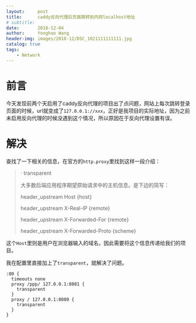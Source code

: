 ```yaml
---
layout:     post
title:      caddy反向代理后页面跳转到内网localhost地址
# subtitle:   
date:       2018-12-04
author:     Yonghao Wang
header-img: images/2018-12/DSC_1021111111111.jpg
catalog: true
tags:
    - Network
---
```


# 前言

今天发现前两个天启用了caddy反向代理的项目出了点问题，网站上每次跳转登录页面的时候，url就变成了`127.0.0.1://xxx`，正好是我项目的实际地址，因为之前未启用反向代理的时候没遇到这个情况，所以原因在于反向代理设置有误。

# 解决

查找了一下相关的信息，在官方的`http.proxy`里找到这样一段介绍：
> · transparent
> 
> 大多数后端应用程序期望原始请求中的主机信息。是下边的简写：
> 
> header_upstream Host {host}
> 
> header_upstream X-Real-IP {remote}
> 
> header_upstream X-Forwarded-For {remote}
> 
> header_upstream X-Forwarded-Proto {scheme}

这个`Host`里则是用户在浏览器输入的域名，因此需要将这个信息传递给我们的项目。

我在配置里直接加上了`transparent`，就解决了问题。
```
:80 {
  timeouts none
  proxy /ppp/ 127.0.0.1:8081 {
    transparent
  }
  proxy / 127.0.0.1:8080 {
    transparent
  }
}
```